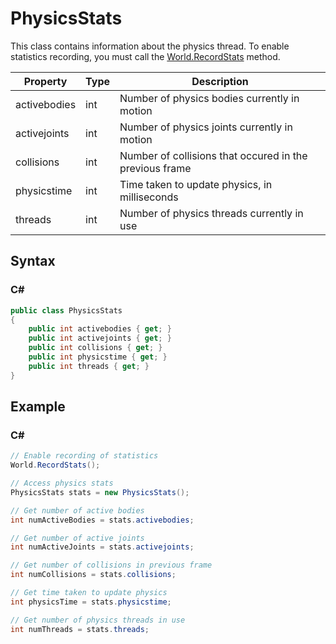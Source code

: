 # PhysicsStats #
This class contains information about the physics thread. To enable statistics recording, you must call the [World.RecordStats](World_RecordStats.md) method.

| Property | Type | Description |
| ----- | ----- | ----- |
| activebodies | int | Number of physics bodies currently in motion |
| activejoints | int | Number of physics joints currently in motion |
| collisions | int | Number of collisions that occured in the previous frame |
| physicstime | int | Time taken to update physics, in milliseconds |
| threads | int | Number of physics threads currently in use |


## Syntax ##

### C# ###
```csharp
public class PhysicsStats
{
    public int activebodies { get; }
    public int activejoints { get; }
    public int collisions { get; }
    public int physicstime { get; }
    public int threads { get; }
}
```

## Example ##

### C# ###
```csharp
// Enable recording of statistics
World.RecordStats();

// Access physics stats
PhysicsStats stats = new PhysicsStats();

// Get number of active bodies
int numActiveBodies = stats.activebodies;

// Get number of active joints
int numActiveJoints = stats.activejoints;

// Get number of collisions in previous frame
int numCollisions = stats.collisions;

// Get time taken to update physics
int physicsTime = stats.physicstime;

// Get number of physics threads in use
int numThreads = stats.threads;
```